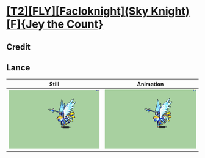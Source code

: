 # [\[T2\]\[FLY\]\[Facloknight\]\(Sky Knight\)\[F\]{Jey the Count}](../)

## Credit


	
## Lance

| Still | Animation |
| :---: | :-------: |
| ![Lance still](./Lance_000.png) | ![Lance animation](./Lance.gif) |
